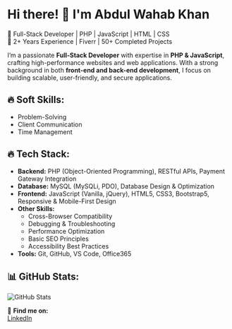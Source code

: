# Hi there! 👋 I'm Abdul Wahab Khan

🚀 Full-Stack Developer | PHP | JavaScript | HTML | CSS  
💼 2+ Years Experience | Fiverr | 50+ Completed Projects  

I’m a passionate **Full-Stack Developer** with expertise in **PHP & JavaScript**, crafting high-performance websites and web applications. 
With a strong background in both **front-end and back-end development**, I focus on building scalable, user-friendly, and secure applications.  

## 🔥 Soft Skills: 
- Problem-Solving  
- Client Communication  
- Time Management  

## 🔥 Tech Stack:
- **Backend:** PHP (Object-Oriented Programming), RESTful APIs, Payment Gateway Integration
- **Database:** MySQL (MySQLi, PDO), Database Design & Optimization  
- **Frontend:** JavaScript (Vanilla, jQuery), HTML5, CSS3, Bootstrap5, Responsive & Mobile-First Design  
- **Other Skills:**  
    - Cross-Browser Compatibility  
    - Debugging & Troubleshooting  
    - Performance Optimization  
    - Basic SEO Principles  
    - Accessibility Best Practices  
- **Tools:** Git, GitHub, VS Code, Office365



## 📊 GitHub Stats:
![GitHub Stats](https://github-readme-stats.vercel.app/api?username=AbdulWahab5959&show_icons=true&theme=dark)

🔗 **Find me on:**  
[LinkedIn](https://www.linkedin.com/in/abdul-wahab-khan-393374294)